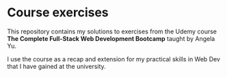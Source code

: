 # Course exercises

This repository contains my solutions to exercises from the Udemy course **The Complete Full-Stack Web Development Bootcamp** taught by Angela Yu.

I use the course as a recap and extension for my practical skills in Web Dev that I have gained at the university.
